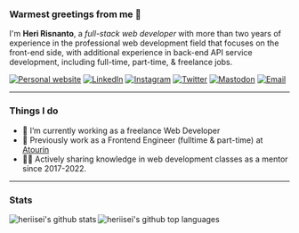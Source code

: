 ### Warmest greetings from me 👋

I'm **Heri Risnanto**, a *full-stack web developer* with more than two years of experience in the professional web development field that focuses on the front-end side, with additional experience in back-end API service development, including full-time, part-time, & freelance jobs.

[![Personal website](https://img.shields.io/badge/-risnanto.web.id-black?style=flat&logo=InternetExplorer&logoColor=ffffff&link=https://risnanto.web.id/)](https://risnanto.web.id/)
[![LinkedIn](https://img.shields.io/badge/-heririsnanto-0A66C2?style=flat&logo=LinkedIn&logoColor=ffffff&link=https://www.linkedin.com/in/heririsnanto/)](https://www.linkedin.com/in/heririsnanto/)
[![Instagram](https://img.shields.io/badge/-heriisei-E4405F?style=flat&logo=Instagram&logoColor=ffffff&link=https://www.instagram.com/heriisei/)](https://www.instagram.com/heriisei/)
[![Twitter](https://img.shields.io/badge/-rsnt____-1DA1F2?style=flat&logo=Twitter&logoColor=ffffff&link=https://www.twitter.com/rsnt____/)](https://www.twitter.com/rsnt____/)
[![Mastodon](https://img.shields.io/badge/-@rsnt-6364FF?style=flat&logo=Mastodon&logoColor=ffffff&link=https://mastodon.social/@rsnt/)](https://mastodon.social/@rsnt/)
[![Email](https://img.shields.io/badge/-heri.risnanto@gmail.com-EA4335?style=flat&logo=Gmail&logoColor=ffffff&link=mailto:heri.risnanto@gmail.com)](mailto:heri.risnanto@gmail.com)

---
### Things I do
- 🔭 I’m currently working as a freelance Web Developer
- 🧵 Previously work as a Frontend Engineer (fulltime & part-time) at [Atourin](https://atourin.com)
- 👨‍🏫 Actively sharing knowledge in web development classes as a mentor since 2017-2022.

---
### Stats
<img align="left" src="https://github-readme-stats.vercel.app/api?username=heriisei&show_icons=true&count_private=true&theme=apprentice" alt="heriisei's github stats" />
<img align="left" src="https://github-readme-stats.vercel.app/api/top-langs/?username=heriisei&layout=compact&theme=apprentice&langs_count=8" alt="heriisei's github top languages" />

<!--
**heriisei/heriisei** is a ✨ _special_ ✨ repository because its `README.md` (this file) appears on your GitHub profile.

Here are some ideas to get you started:

- 🔭 I’m currently working on ...
- 🌱 I’m currently learning ...
- 👯 I’m looking to collaborate on ...
- 🤔 I’m looking for help with ...
- 💬 Ask me about ...
- 📫 How to reach me: ...
- 😄 Pronouns: ...
- ⚡ Fun fact: ...
-->
